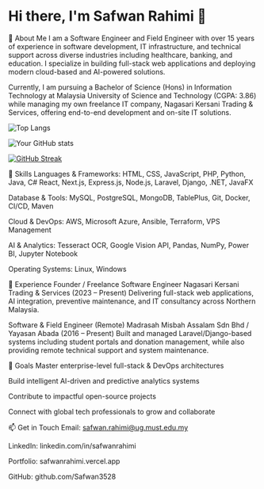 # Hi there, I'm Safwan Rahimi 👋

🚀 About Me
I am a Software Engineer and Field Engineer with over 15 years of experience in software development, IT infrastructure, and technical support across diverse industries including healthcare, banking, and education. I specialize in building full-stack web applications and deploying modern cloud-based and AI-powered solutions.

Currently, I am pursuing a Bachelor of Science (Hons) in Information Technology at Malaysia University of Science and Technology (CGPA: 3.86) while managing my own freelance IT company, Nagasari Kersani Trading & Services, offering end-to-end development and on-site IT solutions.


![Top Langs](https://github-readme-stats.vercel.app/api/top-langs/?username=Safwan3528&layout=compact&theme=tokyonight)

![Your GitHub stats](https://github-readme-stats.vercel.app/api?username=Safwan3528&show_icons=true&theme=tokyonight)

[![GitHub Streak](https://streak-stats.demolab.com?user=Safwan3528&theme=tokyonight)](https://git.io/streak-stats)


🔧 Skills
Languages & Frameworks:
HTML, CSS, JavaScript, PHP, Python, Java, C#
React, Next.js, Express.js, Node.js, Laravel, Django, .NET, JavaFX

Database & Tools:
MySQL, PostgreSQL, MongoDB, TablePlus, Git, Docker, CI/CD, Maven

Cloud & DevOps:
AWS, Microsoft Azure, Ansible, Terraform, VPS Management

AI & Analytics:
Tesseract OCR, Google Vision API, Pandas, NumPy, Power BI, Jupyter Notebook

Operating Systems:
Linux, Windows

💼 Experience
Founder / Freelance Software Engineer
Nagasari Kersani Trading & Services (2023 – Present)
Delivering full-stack web applications, AI integration, preventive maintenance, and IT consultancy across Northern Malaysia.

Software & Field Engineer (Remote)
Madrasah Misbah Assalam Sdn Bhd / Yayasan Abada (2016 – Present)
Built and managed Laravel/Django-based systems including student portals and donation management, while also providing remote technical support and system maintenance.

🎯 Goals
Master enterprise-level full-stack & DevOps architectures

Build intelligent AI-driven and predictive analytics systems

Contribute to impactful open-source projects

Connect with global tech professionals to grow and collaborate

📫 Get in Touch
Email: safwan.rahimi@ug.must.edu.my

LinkedIn: linkedin.com/in/safwanrahimi

Portfolio: safwanrahimi.vercel.app

GitHub: github.com/Safwan3528
